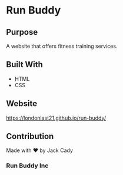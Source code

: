 # Run Buddy

## Purpose
A website that offers fitness training services.

## Built With
* HTML
* CSS

## Website
https://londonlast21.github.io/run-buddy/

## Contribution
Made with ❤️ by Jack Cady

### Run Buddy Inc